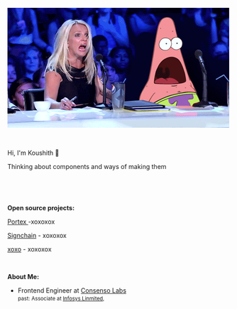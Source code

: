 ![britney.gif](https://raw.githubusercontent.com/siddharthkp/siddharthkp/main/britney.gif)

&nbsp;

Hi, I'm Koushith 👋

Thinking about components and ways of making them

&nbsp;


&nbsp;

**Open source projects:**

[ Portex ](https://portex.xyz) -xoxoxox

[Signchain](https://github.com/) - xoxoxox

[xoxo](https://github.com/) - xoxoxox



&nbsp;

**About Me:**

<ul>
<li>
  <div>Frontend Engineer at <a href="https://consensolabs.com">Consenso Labs</a></div>
  <small>past: Associate  at <a href="https://infosys.com">Infosys Linmited</a>, 
</li>
<br/>

<br/>

<br/>
</ul>

<br/>

